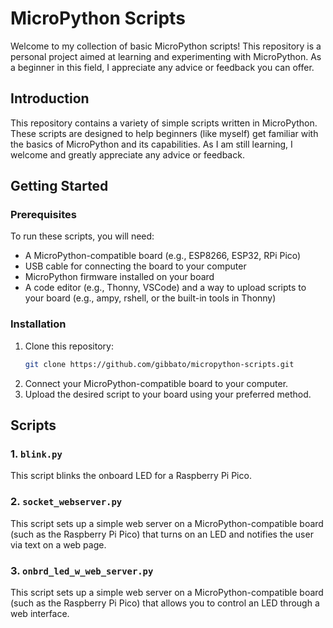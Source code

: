# MicroPython Scripts

Welcome to my collection of basic MicroPython scripts! This repository is a personal project aimed at learning and experimenting with MicroPython. As a beginner in this field, I appreciate any advice or feedback you can offer.


## Introduction

This repository contains a variety of simple scripts written in MicroPython. These scripts are designed to help beginners (like myself) get familiar with the basics of MicroPython and its capabilities. As I am still learning, I welcome and greatly appreciate any advice or feedback.

## Getting Started

### Prerequisites

To run these scripts, you will need:

- A MicroPython-compatible board (e.g., ESP8266, ESP32, RPi Pico)
- USB cable for connecting the board to your computer
- MicroPython firmware installed on your board
- A code editor (e.g., Thonny, VSCode) and a way to upload scripts to your board (e.g., ampy, rshell, or the built-in tools in Thonny)

### Installation

1. Clone this repository:
    ```bash
    git clone https://github.com/gibbato/micropython-scripts.git
    ```
2. Connect your MicroPython-compatible board to your computer.
3. Upload the desired script to your board using your preferred method.

## Scripts

### 1. `blink.py`

This script blinks the onboard LED for a Raspberry Pi Pico.

### 2. `socket_webserver.py`

This script sets up a simple web server on a MicroPython-compatible board (such as the Raspberry Pi Pico) that turns on an LED and notifies the user via text on a web page.

### 3. `onbrd_led_w_web_server.py`

This script sets up a simple web server on a MicroPython-compatible board (such as the Raspberry Pi Pico) that allows you to control an LED through a web interface.



